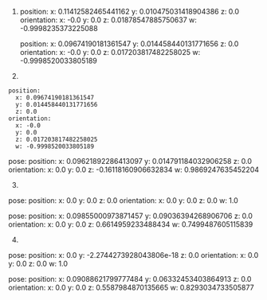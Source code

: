 1.  position: 
      x: 0.11412582465441162
      y: 0.010475031418904386
      z: 0.0
    orientation: 
      x: -0.0
      y: 0.0
      z: 0.01878547885750637
      w: -0.9998235373225088

    position: 
      x: 0.09674190181361547
      y: 0.014458440131771656
      z: 0.0
    orientation: 
      x: -0.0
      y: 0.0
      z: 0.017203817482258025
      w: -0.9998520033805189

2. 

    position: 
      x: 0.09674190181361547
      y: 0.014458440131771656
      z: 0.0
    orientation: 
      x: -0.0
      y: 0.0
      z: 0.017203817482258025
      w: -0.9998520033805189

  pose: 
    position: 
      x: 0.09621892286413097
      y: 0.014791184032906258
      z: 0.0
    orientation: 
      x: 0.0
      y: 0.0
      z: -0.16118160906632834
      w: 0.9869247635452204

3. 
  pose: 
    position: 
      x: 0.0
      y: 0.0
      z: 0.0
    orientation: 
      x: 0.0
      y: 0.0
      z: 0.0
      w: 1.0

  pose: 
    position: 
      x: 0.09855000973871457
      y: 0.09036394268906706
      z: 0.0
    orientation: 
      x: 0.0
      y: 0.0
      z: 0.6614959233488434
      w: 0.7499487605115839

4. 
  pose: 
    position: 
      x: 0.0
      y: -2.2744273928043806e-18
      z: 0.0
    orientation: 
      x: 0.0
      y: 0.0
      z: 0.0
      w: 1.0

  pose: 
    position: 
      x: 0.09088621799777484
      y: 0.06332453403864913
      z: 0.0
    orientation: 
      x: 0.0
      y: 0.0
      z: 0.5587984870135665
      w: 0.8293034733505877
